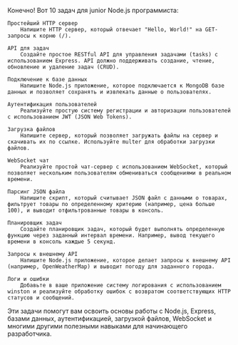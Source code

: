 Конечно! Вот 10 задач для junior Node.js программиста:

    Простейший HTTP сервер
        Напишите HTTP сервер, который отвечает "Hello, World!" на GET-запросы к корню (/).

    API для задач
        Создайте простое RESTful API для управления задачами (tasks) с использованием Express. API должно поддерживать создание, чтение, обновление и удаление задач (CRUD).

    Подключение к базе данных
        Напишите Node.js приложение, которое подключается к MongoDB базе данных и позволяет сохранять и извлекать данные о пользователях.

    Аутентификация пользователей
        Реализуйте простую систему регистрации и авторизации пользователей с использованием JWT (JSON Web Tokens).

    Загрузка файлов
        Напишите сервер, который позволяет загружать файлы на сервер и скачивать их по ссылке. Используйте multer для обработки загрузки файлов.

    WebSocket чат
        Реализуйте простой чат-сервер с использованием WebSocket, который позволяет нескольким пользователям обмениваться сообщениями в реальном времени.

    Парсинг JSON файла
        Напишите скрипт, который считывает JSON файл с данными о товарах, фильтрует товары по определенному критерию (например, цена больше 100), и выводит отфильтрованные товары в консоль.

    Планировщик задач
        Создайте планировщик задач, который будет выполнять определенную функцию через заданный интервал времени. Например, вывод текущего времени в консоль каждые 5 секунд.

    Запросы к внешнему API
        Напишите Node.js приложение, которое делает запросы к внешнему API (например, OpenWeatherMap) и выводит погоду для заданного города.

    Логи и ошибки
        Добавьте в ваше приложение систему логирования с использованием winston и реализуйте обработку ошибок с возвратом соответствующих HTTP статусов и сообщений.

Эти задачи помогут вам освоить основы работы с Node.js, Express, базами данных, аутентификацией, загрузкой файлов, WebSocket и многими другими полезными навыками для начинающего разработчика.